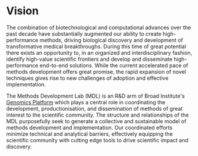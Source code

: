 # Vision

The combination of biotechnological and computational advances over the past decade have substantially augmented our ability to create high-performance methods, driving biological discovery and development of transformative medical breakthroughs. During this time of great potential there exists an opportunity to, in an organized and interdisciplinary fashion, identify high-value scientific frontiers and develop and disseminate high-performance end-to-end solutions. While the current accelerated pace of methods development offers great promise, the rapid expansion of novel techniques gives rise to new challenges of adoption and effective implementation. 

The Methods Development Lab (MDL) is an R&D arm of Broad Institute's [Genomics Platform](https://www.broadinstitute.org/reading-and-editing-biology/genomics-platform) which plays a central role in coordinating the development, productionisation, and dissemination of methods of great interest to the scientific community. The structure and relationships of the MDL purposefully seek to generate a collective and sustainable model of methods development and implementation. Our coordinated efforts minimize technical and analytical barriers, effectively equipping the scientific community with cutting edge tools to drive scientific impact and discovery. 

